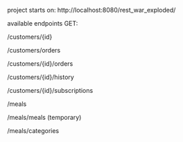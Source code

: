 project starts on: http://localhost:8080/rest_war_exploded/

available endpoints GET:

/customers/{id}

/customers/orders

/customers/{id}/orders

/customers/{id}/history

/customers/{id}/subscriptions

/meals

/meals/meals (temporary)

/meals/categories